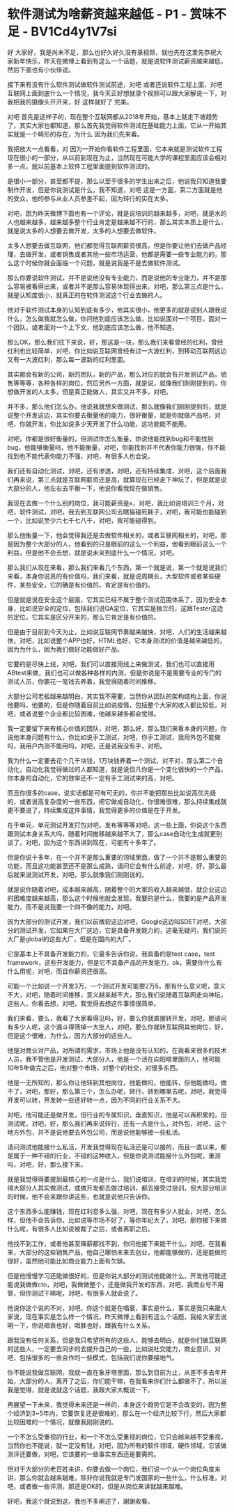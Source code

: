# 软件测试为啥薪资越来越低 - P1 - 赏味不足 - BV1Cd4y1V7si

好 大家好，我是尚未不足，那么也好久好久没有录视频，就也先在这里先恭祝大家新年快乐，昨天在微博上看到有这么一个话题，就是说软件测试薪资越来越低，然后下面也有小伙伴说。

接下来有没有什么软件测试做软件测试前途，对吧 或者还说软件工程上面，对吧 互联网上面到底什么一个情况，我今天正好想就录个视频可以跟大家解说一下，对 我把我的摄像头开开来，好 这样就好了 完美。

对吧 首先是这样子的，现在整个互联网都从2018年开始，基本上就走下坡趋势了，其实大家也都知道，那么首先我觉得软件测试在基础能力上面，它从一开始其实就是一个畸形的存在，为什么 因为我们先来看。

我把放大一点看看，对 因为一开始你看软件工程里面，它本来就是测试软件工程现在很小的一部分，从以前到现在为止，当然现在可能大学的课程里面应该会相对多一点，就以前基本上软件工程里面提到软件测试的。

是很小一部分，甚至都不提，那么以至于很多的学生出来之后，他说我只知道我要制作开发，但是你说测试是什么，我不知道，对吧 这是一方面，第二方面就是他的受众，他的参与从业人员参差不起，因为转行的实在太多。

对吧，因为昨天微博下面也有一个评论，就是说培训的越来越多，对吧，就是水的人也越来越多，越来越多整个行业肯定是越来越不行的，那么其实本质上是什么，就是说太多的人想要去做开发，太多的人想要去做软件。

太多人想要去做互联网，他们都觉得互联网薪资很高，但是你要让他们去做产品经理，去做开发，或者销售或者其他一些市场运营，他都是需要一些专业能力的，那么这个时候你就会面临一个问题，就是说我是不是去做软件测试。

那么你要说软件测试，并不是说他没有专业能力，而是说他的专业能力，并不是那么容易被看得出来，或者并不是那么容易体现得出来，对吧，那么第三点是什么，就是认知度很小，就真正的在软件测试这个行业去做的人。

他对于软件测试本身的认知到底有多少，他其实很小，他更多的就是说别人跟我说什么，怎么做我就怎么做，你问他到底应该怎么做，比如说面对一个项目，面对一个团队，或者面对一个上下文，他到底应该怎么做，他不知道。

那么OK，那么我们往下来说，好，那这是一块，那么我们来看曾经的红利，曾经红利也比较简单，对吧，你比如说互联网曾经有过一大波红利，到移动互联网这边又有一大波红利，那么每一波新的红利里面。

其实都会有新的公司，新的团队，新的产品，那么对应的就会有开发测试产品，销售等等等，各种各样的岗位，然后另外一方面，就是说，就像我们刚刚提到的，你想做开发的人太多，但是真正能做人，其实又并不多，对吧。

并不多，那么他们怎么办，他说我就想来做测试，那么就像我们刚刚提到的，就是说整个开发这边，其实你要去衡量他的能力，很好衡量，就是你就做产品吧，对吧，你就开发，你比如说多少天开发了什么功能，这功能能不能用。

对吧，你都是很好衡量的，但测试你怎么衡量，你说他能找到bug和不能找到bug，他能够衡量吗，他不能衡量，对吧，你能找到并不代表你能力很强，你不能找到也不能代表你能力不强，对吧，有很多人也会说。

我们还有自动化测试，对吧，还有渗透，对吧，还有持续集成，对吧，这个后面我们再来说，第三点就是互联网薪资还是高，就算现在已经走下神坛了，但是就是说大部分的人，他左右去平衡一下，他说你看我现在做销售。

我现在去做一个什么别的岗位，我可能薪资是x，对吧，我比如说培训三个月，对吧，软件测试，对吧，我去到互联网公司去瞎猫碰死耗子，对吧，我可能也能碰到一个，比如说至少六七千七八千，对吧，我可能碰得到。

那么他衡量一下，他会觉得我还是去做软件相关的，或者互联网相关的，对吧，那是因为整个大部分的人，他看到的只是眼前的这么一个利益，他看到眼前这么一个利益，但是他不会去想，就是说未来到底什么一个情况，对吧。

那么我们从现在来看，那么我们来看几个东西，第一个就是说，第一个就是说我们来看，本身你说真的有价值吗，我们来看，就是说周期长，大型软件或者某些硬件，某些安全，它的确是有价值的，肯定是有价值的。

但是就是说在安全这个层面，它其实已经不属于整个测试范围体系了，因为安全本身，比如说安全的定位，包括我们说QA定位，它其实是独立的，这跟Tester这边的定位，它其实是区分开来的，那么它肯定是有价值的。

但是由于目前到今天为止，比如说互联网节奏越来越快，对吧，人们的生活越来越快，对吧，比如说整个APP也好，HTML也好，它本身测试的价值是越来越低的，因为为什么，因为我们做好功能做好产品。

它要的是尽快上线，对吧，我们可以直接用线上来做测试，我们也可以直接用ABtest来做，我们也可以做各种各样的内测，但是你说是不是需要专业的专门的测试人员，你要花一笔钱去养着，我觉得随着时间推移。

大部分公司老板越来越明白，其实我不需要，当然你从团队的架构结构上面，你说他要吗，他要的，但是你随着目前比如说疫情，包括整个大家的收入都比较低，对吧，或者说整个企业都比较困难，他越来越多都会觉得。

我一定要留下来有核心价值的团队，对吧，那么好，那么我们来看本身的问题，你说他本身问题有什么，你比如说手工测试，对吧，你手工测试，我用外包不能做吗，我用户内测不能用吗，对吧，还是说我没有手，对吧。

我为什么一定要去花个几千块钱，1万块钱养着一个测试，对不对，那么第二个自动化，自动化我觉得做过的人都知道，就是说但凡你是一个变化很快的一个产品，你本身的自动化，它的效率还不一定有手工测试来的高，对吧。

而且你很多的case，说实话都是可有可无的，你并不能把那些比如说高优先级的，或者说高复杂度的一些东西，把它做成自动化，你很难很难，那么持续集成就更不要说了，持续集成这件事情，我觉得更多的价值是在于开发。

在于单元，单元测试开发打包对吧，发布等等等对吧，这一些上面，你说这个东西跟测试本身关系大吗，随着时间推移越来越不大了，那么case自动化生成就更别谈了，对吧，因为这个东西讲到现在，可能有十多年了。

但是你说十多年，在一个并不是那么重要的领域里面，做了一个并不是那么重要的功能，而且这功能甚至还不是那么成熟，请问它会有什么前途，对吧，好，那么最后就来说测试开发，对吧，那么就像我们刚刚说的。

就是说你随着对吧，成本越来越高，随着整个的大家的收入越来越低，就企业这边的困难度越来越高，那么这个时候他就会发现，我要的是什么，我要的是产品开发能力，而不是说我要一个四不像的能力，对吧。

因为大部分的测试开发，我们以前微软这边对吧，Google这边叫SDET对吧，大部分的测试开发，它如果在大厂这边，它是具备开发能力的，这毫无疑问，我们说的大厂是global的这些大厂，但是在国内的大厂。

它是基本上不具备开发能力的，它最多告诉你说，我具备的是test case，test framework，这些开发能力，但是它不具备产品的开发能力，ok，需要你什么有什么用呢，对吧，而且你薪资还很高。

可能一个比如说一个开发3万，一个测试开发可能要2万5，那有什么意义呢，意义不大，对吧，随着时间推移，意义越来越不大，那么我们说随着互联网走向神坛，这些人，你看去想，对吧，我觉得去想这件事情很简单。

我们来看，要么，我看了大家看得见吗，好，要么你就直接转开发，对吧，那请问有多少人呢，这个漏斗得筛掉一大批人，对吧，要么你就转互联网其他岗位，好，但是这个很难，为什么，因为大部分的这些人。

他是对商业对产品，对所谓的需求，市场上他是没有认知的，在我看来很多的技术人员，我不管他是开发测试，大部分人，他是一个活在向阳塔里面的人，他可能10年5年做完之后，他对整个市场，对整个的社交，对很多东西。

他是一无所知的，那么你让他转到其他岗位，他能做吗，他能转，但他能做吗，做不了，对吧，那好，那么第三个，怎么办呢，转行，转到哪里去呢，对吧，我觉得开发可以转，开发转一些还好转一点，因为不同的行业关系不大。

对吧，他可能还是做开发，但行业的专属知识，垂直知识，他是可以再积累的，但测试呢，对吧，好，那么我们再来说转行，还有一点是什么，对外包，对吧，这个地方外包，并不是说他要去外包公司，而是说他能够接一些私活。

请问测试他能接什么私活，开发我觉得现在私活还是可以接的，而且一直以来，都是属于一种不错的行业，不错的这种收入，但是你说测试能接什么外包呢，重测吗，对吧，好，那么接下来。

就是我觉得得要提到最核心的一点是什么，我们说培训，在培训的时候，其实我觉得大部分人其实做测试，或做开发都去做过培训，都去接受过培训，但大部分培训的时候，他不会来跟你讲这些，也就是说他只告诉你。

这个东西多么能赚钱，现在红利息多么强，对吧，现在有多少人就业，对吧，怎么样，但他不会告诉你，比如说等市场不好了，等你年纪大了，对吧，那你接下来做什么呢，有很多人比如说被裁了之后，或者离职之后。

他找不到工作，或者他甚至降薪都找不到，你问他接下来能干什么，对吧，在我看来，大部分的这些销售产品，他自己哪怕未来去创业，他都能够做的，还是能做的很好，虽然他可能比如商业能力上面有欠缺。

但是他慢慢学习还能做很好的，但是你说大部分的测试他能做什么，开发他可能还能说我做做cto，对吧，我做做整个，还是做我开发的东西，对吧，我商业号不用管，但你测试干嘛呢，对吧，有很多人就会说了。

他说你这个说的不对，对吧，你这个就是在唱衰，事实是什么，事实是我只来跟大家说，现在事实是怎么样一个情况，昨天微博上看到有这么个话题，我给大家去说明一下，你说唱衰也好，唱胜也好，跟我有什么关系。

跟我没有任何关系，但是我只希望所有的这些人，能够去明白，就是你们做互联网的这些人，一定要去同步的去提升自己的一些，比如说社交能力，商业意识，对吧，包括很多的一些合作的一些模式，包括我们说你要接地气。

你不能说我做互联网，我就一直在象牙塔里面，那么到目前为止，从差不多去年开始，大部分的人，离开了之后，你们能干嘛，在我看来你们什么都做不了，所以说我是觉得，就是说就这个话题，我跟大家大概说一下。

再展望一下未来，我觉得未来还是一样的，本身这个趋势它是不会改变的，因为整个经济到3~5年内，它要恢复还是很难的，那么在一个经济比较下行，然后大家都比较困难的一个情况，就像我刚刚说的。

一个不怎么受重视的行业，和一个不怎么受重视的岗位，它只会越来越不受重视，当然你也不能说，就一定没有钱，对吧，因为所有的软件领域，硬件领域，它该做测评还要做，对吧，它该要的一些事实东西还是要需的。

但对于大部分的老百姓来讲，你要去做一个岗位，我们说一个从一个岗位角度来讲，那么你就会越来越难，除非你说我就是专门发国家的一些什么，什么标准，对吧，或者做一些评测，那还是OK的，但是从岗位来讲就越来越难。

好吧，我这个就说到这，我也不多阐述了，謝謝收看。